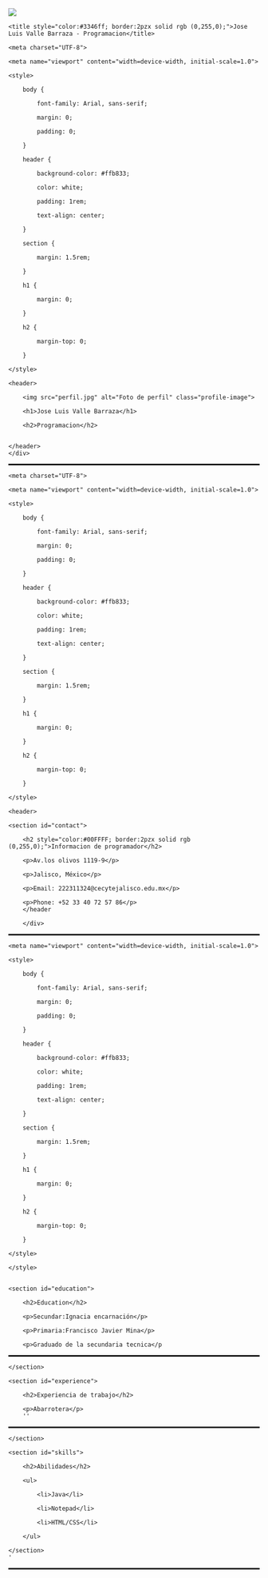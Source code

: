 <!DOCTYPE html>

<html>

<head>
</div>
<div><img src="img/img1.jpg"></div>
</div>

	<title style="color:#3346ff; border:2pzx solid rgb (0,255,0);">Jose Luis Valle Barraza - Programacion</title>

	<meta charset="UTF-8">

	<meta name="viewport" content="width=device-width, initial-scale=1.0">

	<style>

		body {

			font-family: Arial, sans-serif;

			margin: 0;

			padding: 0;

		}

		header {

			background-color: #ffb833;

			color: white;

			padding: 1rem;

			text-align: center;

		}

		section {

			margin: 1.5rem;

		}

		h1 {

			margin: 0;

		}

		h2 {

			margin-top: 0;

		}

	</style>

</head>

<body>

	<header>
	
		<img src="perfil.jpg" alt="Foto de perfil" class="profile-image"> 

		<h1>Jose Luis Valle Barraza</h1>

		<h2>Programacion</h2>
		

	</header>
	</div>


<hr style="border-top: 2px solid black;">


<div>

	
	
	<meta charset="UTF-8">

	<meta name="viewport" content="width=device-width, initial-scale=1.0">

	<style>

		body {

			font-family: Arial, sans-serif;

			margin: 0;

			padding: 0;

		}

		header {

			background-color: #ffb833;

			color: white;

			padding: 1rem;

			text-align: center;

		}

		section {

			margin: 1.5rem;

		}

		h1 {

			margin: 0;

		}

		h2 {

			margin-top: 0;

		}

	</style>

    <header>

	<section id="contact">

		<h2 style="color:#00FFFF; border:2pzx solid rgb (0,255,0);">Informacion de programador</h2>

		<p>Av.los olivos 1119-9</p>

		<p>Jalisco, México</p>

		<p>Email: 222311324@cecytejalisco.edu.mx</p>

		<p>Phone: +52 33 40 72 57 86</p>
		</header
		
		</div>


<hr style="border-top: 2px solid black;">


<div>
<meta charset="UTF-8">

	<meta name="viewport" content="width=device-width, initial-scale=1.0">

	<style>

		body {

			font-family: Arial, sans-serif;

			margin: 0;

			padding: 0;

		}

		header {

			background-color: #ffb833;

			color: white;

			padding: 1rem;

			text-align: center;

		}

		section {

			margin: 1.5rem;

		}

		h1 {

			margin: 0;

		}

		h2 {

			margin-top: 0;

		}

	</style>

	

</head>

<body>
	
	</style>
	

	<section id="education">

		<h2>Education</h2>

		<p>Secundar:Ignacia encarnación</p>

		<p>Primaria:Francisco Javier Mina</p>

		<p>Graduado de la secundaria tecnica</p
		


<hr style="border-top: 2px solid black;">


<div>

	</section>

	<section id="experience">

		<h2>Experiencia de trabajo</h2>

		<p>Abarrotera</p>
		''


<hr style="border-top: 2px solid black;">


<div>

		
	</section>

	<section id="skills">

		<h2>Abilidades</h2>

		<ul>

			<li>Java</li>

			<li>Notepad</li>

			<li>HTML/CSS</li>

		</ul>

	</section>
	'


<hr style="border-top: 2px solid black;">


<div>

</body>

</html>
